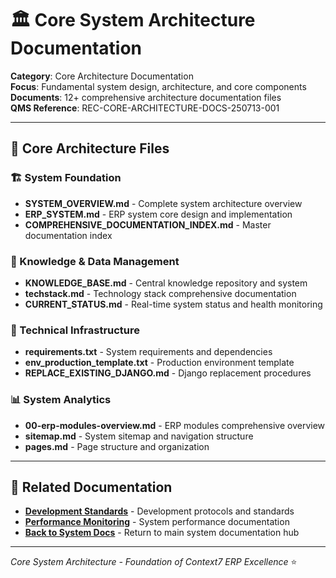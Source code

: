 # 🏛️ **Core System Architecture Documentation**

**Category**: Core Architecture Documentation  
**Focus**: Fundamental system design, architecture, and core components  
**Documents**: 12+ comprehensive architecture documentation files  
**QMS Reference**: REC-CORE-ARCHITECTURE-DOCS-250713-001  

---

## 📂 **Core Architecture Files**

### **🏗️ System Foundation**
- **SYSTEM_OVERVIEW.md** - Complete system architecture overview
- **ERP_SYSTEM.md** - ERP system core design and implementation  
- **COMPREHENSIVE_DOCUMENTATION_INDEX.md** - Master documentation index

### **💾 Knowledge & Data Management**
- **KNOWLEDGE_BASE.md** - Central knowledge repository and system
- **techstack.md** - Technology stack comprehensive documentation
- **CURRENT_STATUS.md** - Real-time system status and health monitoring

### **🔧 Technical Infrastructure**
- **requirements.txt** - System requirements and dependencies
- **env_production_template.txt** - Production environment template
- **REPLACE_EXISTING_DJANGO.md** - Django replacement procedures

### **📊 System Analytics**
- **00-erp-modules-overview.md** - ERP modules comprehensive overview
- **sitemap.md** - System sitemap and navigation structure
- **pages.md** - Page structure and organization

---

## 🔗 **Related Documentation**
- **[Development Standards](../development-standards/)** - Development protocols and standards
- **[Performance Monitoring](../performance-monitoring/)** - System performance documentation
- **[Back to System Docs](../)** - Return to main system documentation hub

---

*Core System Architecture - Foundation of Context7 ERP Excellence* ⭐ 
